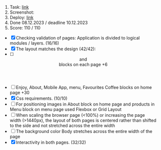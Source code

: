 1. Task: [link](https://github.com/)
2. Screenshot:
3. Deploy: [link](https://github.com/)
4. Done 08.12.2023 / deadline 10.12.2023
5. Score: 110 / 110

- [x] Checking validation of pages: Application is divided to logical modules / layers. (16/16)
- [x] The layout matches the design (42/42):
- [ ] <header> and <footer> blocks on each page +6
- [ ] Enjoy, About, Mobile App, menu, Favourites Coffee blocks on home page +30
- [x] Css requirements. (10/10)
- [ ] For positioning images in About block on home page and products in Menu block on menu page used Flexbox or Grid Layout  
- [ ] When scaling the browser page (<100%) or increasing the page width (>1440px), the layout of both pages is centered rather than shifted to the side and not stretched across the entire width
- [ ] The background color Body stretches across the entire width of the page  
- [x] Interactivity in both pages. (32/32) 

